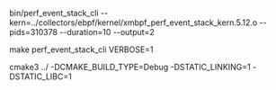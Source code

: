 bin/perf_event_stack_cli --kern=../collectors/ebpf/kernel/xmbpf_perf_event_stack_kern.5.12.o --pids=310378 --duration=10 --output=2

make perf_event_stack_cli VERBOSE=1

cmake3 ../ -DCMAKE_BUILD_TYPE=Debug -DSTATIC_LINKING=1 -DSTATIC_LIBC=1